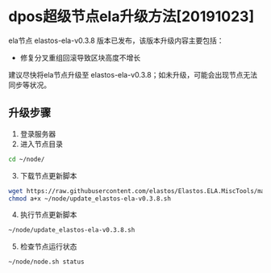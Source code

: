 # dpos超级节点ela升级方法[20191023]

ela节点 elastos-ela-v0.3.8 版本已发布，该版本升级内容主要包括：
- 修复分叉重组回滚导致区块高度不增长

建议尽快将ela节点升级至 elastos-ela-v0.3.8；如未升级，可能会出现节点无法同步等状况。

## 升级步骤

1. 登录服务器
2. 进入节点目录

```bash
cd ~/node/
```

3. 下载节点更新脚本

```bash
wget https://raw.githubusercontent.com/elastos/Elastos.ELA.MiscTools/master/script/ela/update_elastos-ela-v0.3.8.sh;
chmod a+x ~/node/update_elastos-ela-v0.3.8.sh
```

4. 执行节点更新脚本

```bash
~/node/update_elastos-ela-v0.3.8.sh
```

5. 检查节点运行状态

```bash
~/node/node.sh status
```